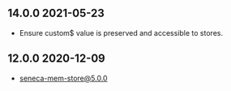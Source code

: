 ## 14.0.0 2021-05-23

* Ensure custom$ value is preserved and accessible to stores.


## 12.0.0 2020-12-09

* seneca-mem-store@5.0.0


